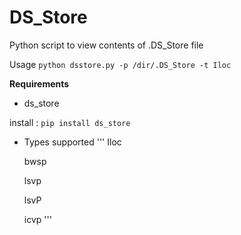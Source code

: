 # DS_Store
Python script to view contents of .DS_Store file

Usage `python dsstore.py -p /dir/.DS_Store -t Iloc`

**Requirements**
* ds_store

install : `pip install ds_store`

* Types supported 
	'''
	Iloc

	bwsp

	lsvp

	lsvP
 
	icvp
	'''
